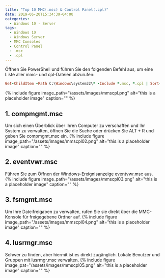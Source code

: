 ```yaml
---
title: "Top 10 MMC(.msc) & Control Panel(.cpl)"
date: 2019-06-20T15:34:30-04:00
categories:
  - Windows 10 - Server
tags:
  - Windows 10
  - Windows Server
  - MMC Consoles
  - Control Panel
  - .msc
  - .cpl
---
```

Öffnen Sie PowerShell und führen Sie den folgenden Befehl aus, um eine Liste aller mmc- und cpl-Dateien abzurufen:
```ruby
Get-ChildItem -Path C:\Windows\system32\* -Include *.msc, *.cpl | Sort-Object -Property Extension | Select-Object -Property Name | Format-Wide -Column 4
```

{% include figure image_path="/assets/images/mmscpl.png" alt="this is a placeholder image" caption="" %}

## 1. compmgmt.msc
Um sich einen Überblick über Ihren Computer zu verschaffen und Ihr System zu verwalten, öffnen Sie die Suche oder drücken Sie ALT + R und geben Sie compmgmt.msc ein.
{% include figure image_path="/assets/images/mmscpl02.png" alt="this is a placeholder image" caption="" %}
## 2. eventvwr.msc
Führen Sie zum Öffnen der Windows-Ereignisanzeige eventvwr.msc aus.
{% include figure image_path="/assets/images/mmscpl03.png" alt="this is a placeholder image" caption="" %}
## 3. fsmgmt.msc
Um Ihre Dateifreigaben zu verwalten, rufen Sie sie direkt über die MMC-Konsole für freigegebene Ordner auf.
{% include figure image_path="/assets/images/mmscpl04.png" alt="this is a placeholder image" caption="" %}
## 4. lusrmgr.msc
Schwer zu finden, aber hiermit ist es direkt zugänglich. Lokale Benutzer und Gruppen mit lusrmgr.msc verwalten.
{% include figure image_pat="/assets/images/mmscpl05.png" alt="this is a placeholder image" caption="" %}

